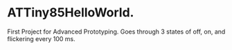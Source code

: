 # ATTiny85HelloWorld.
First Project for Advanced Prototyping.
Goes through 3 states of off, on, and flickering every 100 ms.
